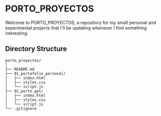 # PORTO_PROYECTOS
Welcome to PORTO_PROYECTOS, a repository for my small personal and experimental projects that I'll be updating whenever I find something interesting.

## Directory Structure
```
porto_proyectos/
│
├── README.md
├── 01_portafolio_personal/
│   ├── index.html
│   ├── styles.css
│   └── script.js
├── 02_porto_gpt/
│   ├── index.html
│   ├── styles.css
│   └── script.js
└── .gitignore
```
